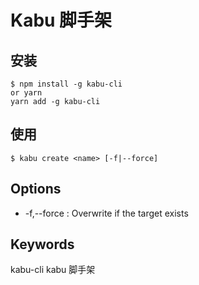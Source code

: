 # Kabu 脚手架

## 安装

```
$ npm install -g kabu-cli
or yarn
yarn add -g kabu-cli
```

## 使用



```
$ kabu create <name> [-f|--force]
```

## Options


-   -f,--force : Overwrite if the target exists

## Keywords


kabu-cli kabu 脚手架
